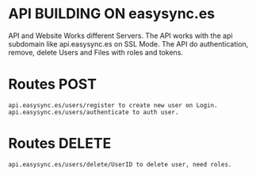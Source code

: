 # API BUILDING ON easysync.es
API and Website Works different Servers. 
The API works with the api subdomain like api.easysync.es on SSL Mode. The API do authentication, remove, delete Users and Files with roles and tokens.

# Routes POST

    api.easysync.es/users/register to create new user on Login.
    api.easysync.es/users/authenticate to auth user.
    
# Routes DELETE
    api.easysync.es/users/delete/UserID to delete user, need roles.